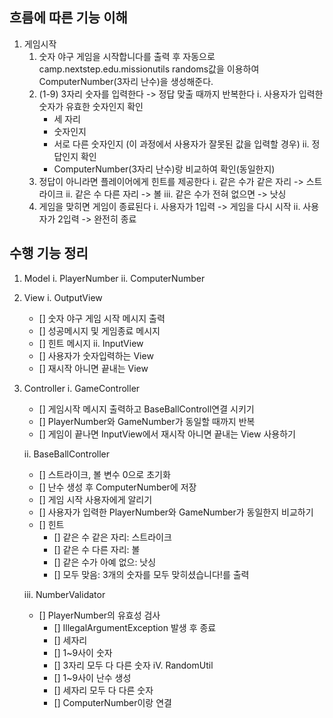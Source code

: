 ## 흐름에 따른 기능 이해
1. 게임시작
   1. 숫자 야구 게임을 시작합니다를 출력 후 자동으로 camp.nextstep.edu.missionutils randoms값을 이용하여
      ComputerNumber(3자리 난수)을 생성해준다.
   2. (1-9) 3자리 숫자를 입력한다 -> 정답 맞출 때까지 반복한다
      i. 사용자가 입력한 숫자가 유효한 숫자인지 확인
         - 세 자리
         - 숫자인지 
         - 서로 다른 숫자인지
           (이 과정에서 사용자가 잘못된 값을 입력할 경우)
      ii. 정답인지 확인
         - ComputerNumber(3자리 난수)랑 비교하여 확인(동일한지)
   3. 정답이 아니라면 플레이어에게 힌트를 제공한다
      i. 같은 수가 같은 자리 -> 스트라이크
      ii. 같은 수 다른 자리 -> 볼
      iii. 같은 수가 전혀 없으면 -> 낫싱
   4. 게임을 맞히면 게임이 종료된다
      i. 사용자가 1입력 -> 게임을 다시 시작
      ii. 사용자가 2입력 -> 완전히 종료

## 수행 기능 정리
1. Model
   i. PlayerNumber
   ii. ComputerNumber
2. View
   i. OutputView
      - [] 숫자 야구 게임 시작 메시지 출력
      - [] 성공메시지 및 게임종료 메시지
      - [] 힌트 메시지
   ii. InputView
      - [] 사용자가 숫자입력하는 View
      - [] 재시작 아니면 끝내는 View
3. Controller
   i. GameController
      - [] 게임시작 메시지 출력하고 BaseBallControll연결 시키기
      - [] PlayerNumber와 GameNumber가 동일할 때까지 반복
      - [] 게임이 끝나면 InputView에서 재시작 아니면 끝내는 View 사용하기
   
   ii. BaseBallController
      - [] 스트라이크, 볼 변수 0으로 초기화
      - [] 난수 생성 후 ComputerNumber에 저장
      - [] 게임 시작 사용자에게 알리기
      - [] 사용자가 입력한 PlayerNumber와 GameNumber가 동일한지 비교하기
      - [] 힌트 
        - [] 같은 수 같은 자리: 스트라이크
        - [] 같은 수 다른 자리: 볼
        - [] 같은 수가 아예 없으: 낫싱
        - [] 모두 맞음: 3개의 숫자를 모두 맞히셨습니다!를 출력
   
   iii. NumberValidator
      - [] PlayerNumber의 유효성 검사
        - [] IllegalArgumentException 발생 후 종료
        - [] 세자리
        - [] 1~9사이 숫자
        - [] 3자리 모두 다 다른 숫자
   iV. RandomUtil
        - [] 1~9사이 난수 생성
        - [] 세자리 모두 다 다른 숫자
        - [] ComputerNumber이랑 연결
